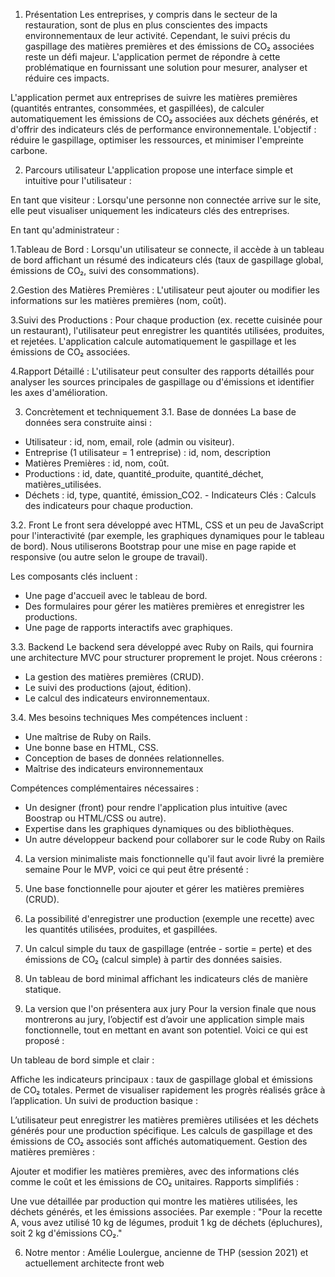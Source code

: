 
1. Présentation
Les entreprises, y compris dans le secteur de la restauration, sont de plus en plus conscientes des impacts environnementaux de leur activité. Cependant, le suivi précis du gaspillage des matières premières et des émissions de CO₂ associées reste un défi majeur. L'application permet de répondre à cette problématique en fournissant une solution pour mesurer, analyser et réduire ces impacts.

L'application permet aux entreprises de suivre les matières premières (quantités entrantes, consommées, et gaspillées), de calculer automatiquement les émissions de CO₂ associées aux déchets générés, et d'offrir des indicateurs clés de performance environnementale. L'objectif : réduire le gaspillage, optimiser les ressources, et minimiser l'empreinte carbone.

2. Parcours utilisateur
L'application propose une interface simple et intuitive pour l'utilisateur :

En tant que visiteur :
Lorsqu'une personne non connectée arrive sur le site, elle peut visualiser uniquement les indicateurs clés des entreprises.

En tant qu'administrateur :

1.Tableau de Bord : Lorsqu'un utilisateur se connecte, il accède à un tableau de bord affichant un résumé des indicateurs clés (taux de gaspillage global, émissions de CO₂, suivi des consommations).

2.Gestion des Matières Premières : L'utilisateur peut ajouter ou modifier les informations sur les matières premières (nom, coût).

3.Suivi des Productions : Pour chaque production (ex. recette cuisinée pour un restaurant), l'utilisateur peut enregistrer les quantités utilisées, produites, et rejetées. L'application calcule automatiquement le gaspillage et les émissions de CO₂ associées.

4.Rapport Détaillé : L'utilisateur peut consulter des rapports détaillés pour analyser les sources principales de gaspillage ou d'émissions et identifier les axes d'amélioration.

3. Concrètement et techniquement
3.1. Base de données
La base de données sera construite ainsi :
- Utilisateur : id, nom, email, role (admin ou visiteur).
- Entreprise (1 utilisateur = 1 entreprise) : id, nom, description
- Matières Premières : id, nom, coût.
- Productions : id, date, quantité_produite, quantité_déchet, matières_utilisées.
- Déchets : id, type, quantité, émission_CO2. - Indicateurs Clés : Calculs des indicateurs pour chaque production.

3.2. Front
Le front sera développé avec HTML, CSS et un peu de JavaScript pour l'interactivité (par exemple, les graphiques dynamiques pour le tableau de bord). Nous utiliserons Bootstrap pour une mise en page rapide et responsive (ou autre selon le groupe de travail).

Les composants clés incluent :
- Une page d'accueil avec le tableau de bord.
- Des formulaires pour gérer les matières premières et enregistrer les productions.
- Une page de rapports interactifs avec graphiques.

3.3. Backend
Le backend sera développé avec Ruby on Rails, qui fournira une architecture MVC pour structurer proprement le projet. Nous créerons :
- La gestion des matières premières (CRUD).
- Le suivi des productions (ajout, édition).
- Le calcul des indicateurs environnementaux.

3.4. Mes besoins techniques
Mes compétences incluent :
- Une maîtrise de Ruby on Rails.
- Une bonne base en HTML, CSS.
- Conception de bases de données relationnelles.
- Maîtrise des indicateurs environnementaux

Compétences complémentaires nécessaires :
- Un designer (front) pour rendre l'application plus intuitive (avec Boostrap ou HTML/CSS ou autre).
- Expertise dans les graphiques dynamiques ou des bibliothèques.
- Un autre développeur backend pour collaborer sur le code Ruby on Rails

4. La version minimaliste mais fonctionnelle qu'il faut avoir livré la première semaine
Pour le MVP, voici ce qui peut être présenté :
1. Une base fonctionnelle pour ajouter et gérer les matières premières (CRUD).
2. La possibilité d'enregistrer une production (exemple une recette) avec les quantités utilisées, produites, et gaspillées.
3. Un calcul simple du taux de gaspillage (entrée - sortie = perte) et des émissions de CO₂ (calcul simple) à partir des données saisies.
4. Un tableau de bord minimal affichant les indicateurs clés de manière statique.

5. La version que l'on présentera aux jury
Pour la version finale que nous montrerons au jury, l’objectif est d’avoir une application simple mais fonctionnelle, tout en mettant en avant son potentiel. Voici ce qui est proposé :

Un tableau de bord simple et clair :

Affiche les indicateurs principaux :
taux de gaspillage global et émissions de CO₂ totales.
Permet de visualiser rapidement les progrès réalisés grâce à l’application.
Un suivi de production basique :

L’utilisateur peut enregistrer les matières premières utilisées et les déchets générés pour une production spécifique.
Les calculs de gaspillage et des émissions de CO₂ associés sont affichés automatiquement.
Gestion des matières premières :

Ajouter et modifier les matières premières, avec des informations clés comme le coût et les émissions de CO₂ unitaires.
Rapports simplifiés :

Une vue détaillée par production qui montre les matières utilisées, les déchets générés, et les émissions associées. Par exemple : "Pour la recette A, vous avez utilisé 10 kg de légumes, produit 1 kg de déchets (épluchures), soit 2 kg d'émissions CO₂."

6. Notre mentor :
Amélie Loulergue, ancienne de THP (session 2021) et actuellement architecte front web